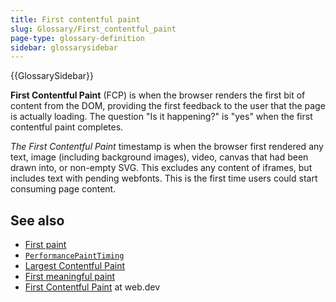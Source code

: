 ```yaml
---
title: First contentful paint
slug: Glossary/First_contentful_paint
page-type: glossary-definition
sidebar: glossarysidebar
---
```


{{GlossarySidebar}}

**First Contentful Paint** (FCP) is when the browser renders the first bit of content from the DOM, providing the first feedback to the user that the page is actually loading. The question "Is it happening?" is "yes" when the first contentful paint completes.

_The First Contentful Paint_ timestamp is when the browser first rendered any text, image (including background images), video, canvas that had been drawn into, or non-empty SVG. This excludes any content of iframes, but includes text with pending webfonts. This is the first time users could start consuming page content.

## See also

- [First paint](/en-US/docs/Glossary/First_paint)
- [`PerformancePaintTiming`](/en-US/docs/Web/API/PerformancePaintTiming)
- [Largest Contentful Paint](/en-US/docs/Glossary/Largest_contentful_paint)
- [First meaningful paint](/en-US/docs/Glossary/First_meaningful_paint)
- [First Contentful Paint](https://web.dev/articles/fcp) at web.dev
